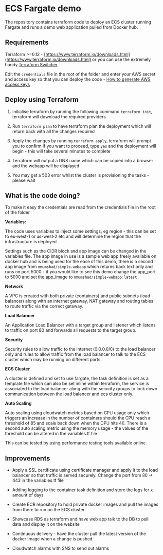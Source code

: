   

# ECS Fargate demo

  

The repository contains terraform code to deploy an ECS cluster running Fargate and runs a demo web application pulled from Docker hub.

  

## Requirements

Terraform >=0.12 - [https://www.terraform.io/downloads.html](https://www.terraform.io/downloads.html) or you can use the extremely handy [Terraform Switcher](https://warrensbox.github.io/terraform-switcher/)

  

Edit the `credentials` file in the root of the folder and enter your AWS secret and access key so that you can deploy the code - [How to generate AWS access keys](https://docs.aws.amazon.com/IAM/latest/UserGuide/id_credentials_access-keys.html#Using_CreateAccessKey)

  

## Deploy using Terraform

  

1. Initialise terraform by running the following command `terraform init`, terraform will download the required providers

2. Run `terraform plan` to have terraform plan the deployment which will return back with all the changes required

3. Apply the changes by running `terraform apply`, terraform will prompt you to confirm if you want to proceed, type `yes` and the deployment will begin - this will take several minutes to complete

4. Terraform will output a DNS name which can be copied into a browser and the webapp will be displayed

5. You may get a 503 error whilst the cluster is provisioning the tasks - please wait

  

## What is the code doing?

  

To make it easy the credentials are read from the credentials file in the root of the folder

  

**Variables:**

  

The code uses variables to inject some settings, eg region - this can be set to eu-west-1 or us-west-2 etc and will determine the region that the infrastructure is deployed

  

Settings such as the CIDR block and app image can be changed in the variables file. The app image in use is a sample web app freely available on docker hub and is being used for the ease of this demo, there is a second app image from `mmumshad/simple-webapp` which returns back text only and runs on port 5000 - if you would like to see this demo change the app_port to 5000 and set the app_image to `mmumshad/simple-webapp:latest`

  

**Network**

  

A VPC is created with both private (containers) and public subnets (load balancer) along with an internet gateway, NAT gateway and routing tables to route traffic via the correct gateway.

  

**Load Balancer**

  

An Application Load Balancer with a target group and listener which listens to traffic on port 80 and forwards all requests to the target group.

  

**Security**

  

Security rules to allow traffic to the internet (0.0.0.0/0) to the load balancer only and rules to allow traffic from the load balancer to talk to the ECS cluster which may be running on different ports.

  

**ECS Cluster**

  

A cluster is defined and set to use fargate, the task definition is set as a template file which can also be set inline within terraform, the service is associated to the load balancer along with the security groups to lock down communication between the load balancer and ecs cluster only.

  

**Auto Scaling**

  

Auto scaling using cloudwatch metrics based on CPU usage only which triggers an increase in the number of containers should the CPU reach a threshold of 85 and scale back down when the CPU hits 40. There is a second auto scaling metric using the memory usage - the values of the threshold can be altered in the variables.tf file

  

This can be tested by using performance testing tools available online.

  
  

## Improvements

  

- Apply a SSL certificate using certificate manager and apply it to the load balancer so that traffic is served securely. Change the port from 80 -> 443 in the variables.tf file

  

- Adding logging to the container task definition and store the logs for x amount of days

  

- Create ECR repository to hold private docker images and pull the images from there to run on the ECS cluster

  

- Showcase RDS as terraform and have web app talk to the DB to pull data and display it on the website

  

- Continuous delivery - have the cluster pull the latest version of the docker image when a change is pushed

  

- Cloudwatch alarms with SNS to send out alarms